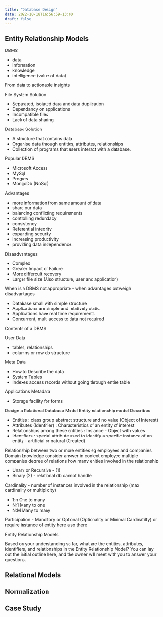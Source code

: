 ```yaml
---
title: "Database Design"
date: 2022-10-18T16:56:59+13:00
draft: false
---
```


## Entity Relationship Models

DBMS
- data
- information
- knowledge 
- intelligence (value of data) 

From data to actionable insights 

File System Solution
- Separated, isolated data and data duplication
- Dependancy on applications 
- Incompatible files
- Lack of data sharing 

Database Solution
- A structure that contains data
- Organise data through entities, attributes, relationships
- Collection of programs that users interact with a database.

Popular DBMS
- Microsoft Access
- MySql
- Progres
- MongoDb (NoSql) 

Advantages 
- more information from same amount of data 
- share our data 
- balancing conflicting requirements 
- controlling redundacy 
- consistency 
- Referential integrity
- expanding security
- increasing productivity
- providing data independence.


Disaadvantages
- Complex
- Greater Impact of Failure 
- More differcult recovery
- Larger file size (Also structure, user and application)

When is a DBMS not appropriate - when advantages outweigh disadvantages
- Database small with simple structure
- Applications are simple and relatively static
- Applications have real time requirements 
- Concurrent, multi access to data not required  

Contents of a DBMS

User Data
- tables, relationships
- columns or row db structure

Meta Data 
- How to Describe the data 
- System Tables 
- Indexes access records without going through entire table 

Applications Metadata 
- Storage facility for forms 

Design a Relational Database Model 
Entity relationship model 
Describes
- Entities : class group abstract structure and no value (Object of Interest)
- Attributes (Identifier) : Characteristics of an entity of interest 
- Relationships among these entities : Instance - Object with values 
- Identifiers : special attribute used to identify a specific instance of an entity - artificial or natural (Created)

Relationship between two or more entities
eg employees and companies 
Domain knowledge consider answer in context
employee multiple companies 
degree of relations how many enities involved in the relationship
- Unary or Recursive - (1)
- Binary (2) - relational db cannot handle 

Cardinality - number of instances involved in the relationship (max cardinality or multiplicity)
- 1:n One to many
- N:1 Many to one 
- N:M Many to many 

Participation - Manditory or Optional (Optionality or Minimal Cardinatilty)
or require instance of entity here also there 

Entity Relationship Models 

Based on your understanding so far, what are the entities, attributes, identifiers, and relationships in the Entity Relationship Model? You can lay out the initial outline here, and the owner will meet with you to answer your questions.












## Relational Models
## Normalization 
## Case Study 